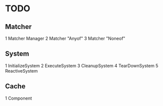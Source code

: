 # TODO

## Matcher
1 Matcher Manager
2 Matcher "Anyof"
3 Matcher "Noneof"

## System
1 InitializeSystem
2 ExecuteSystem
3 CleanupSystem
4 TearDownSystem
5 ReactiveSystem

## Cache
1 Component